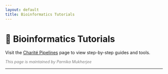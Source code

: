 ```yaml
---
layout: default
title: Bioinformatics Tutorials
---
```


# 🔬 Bioinformatics Tutorials

Visit the [Charité Pipelines](./charite-infectious-diseases-pipelines/) page to view step-by-step guides and tools.

<span style="font-size: 0.9em; font-style: italic; color: grey;">
This page is maintained by <a href="mailto:parnika.mukherjee@charite.de" style="color: grey; text-decoration: none;">Parnika Mukherjee</a>
</span>

---
